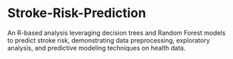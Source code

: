 # Stroke-Risk-Prediction
An R-based analysis leveraging decision trees and Random Forest models to predict stroke risk, demonstrating data preprocessing, exploratory analysis, and predictive modeling techniques on health data.
